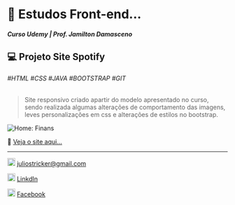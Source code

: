
# 🚀 Estudos Front-end...
##### Curso Udemy | Prof. Jamilton Damasceno
## 💻 Projeto Site Spotify
###### #HTML #CSS #JAVA #BOOTSTRAP #GIT

> Site responsivo criado apartir do modelo apresentado no curso, sendo realizada algumas alterações de comportamento das imagens, leves personalizações em css e alterações de estilos no bootstrap.

![Home: Finans](https://i.imgur.com/KNnD7P8.jpg)

🔗 [Veja o site aqui...](https://pousadavomaricota.com.br/testes/spotifyfake/index.html "Veja o site aqui...")

------------
<img src="https://w7.pngwing.com/pngs/817/967/png-transparent-gmail-logo-gmail-email-icon-logo-gmail-logo-angle-text-rectangle.png" width="18px">   juliostricker@gmail.com   

<img src="https://www.unesc.net/portal/resources/files/300/linkedin-logo-copy.png" width="18px">   [LinkdIn](www.linkedin.com/in/JulioCStricker)   
 
 <img src="https://cdn1.iconfinder.com/data/icons/logotypes/32/square-facebook-512.png" width="18px">   [Facebook](https://www.facebook.com/Julio.C.Stricker "Julio C. Stricker")
